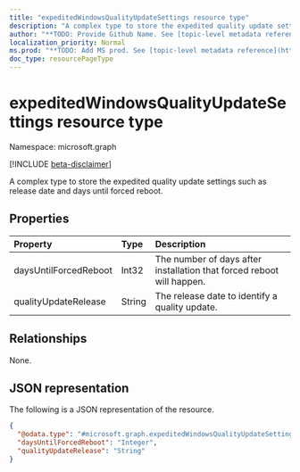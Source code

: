 ```yaml
---
title: "expeditedWindowsQualityUpdateSettings resource type"
description: "A complex type to store the expedited quality update settings such as release date and days until forced reboot."
author: "**TODO: Provide Github Name. See [topic-level metadata reference](https://msgo.azurewebsites.net/add/document/guidelines/metadata.html#topic-level-metadata)**"
localization_priority: Normal
ms.prod: "**TODO: Add MS prod. See [topic-level metadata reference](https://msgo.azurewebsites.net/add/document/guidelines/metadata.html#topic-level-metadata)**"
doc_type: resourcePageType
---
```


# expeditedWindowsQualityUpdateSettings resource type

Namespace: microsoft.graph

[!INCLUDE [beta-disclaimer](../../includes/beta-disclaimer.md)]

A complex type to store the expedited quality update settings such as release date and days until forced reboot.

## Properties
|Property|Type|Description|
|:---|:---|:---|
|daysUntilForcedReboot|Int32|The number of days after installation that forced reboot will happen.|
|qualityUpdateRelease|String|The release date to identify a quality update.|

## Relationships
None.

## JSON representation
The following is a JSON representation of the resource.
<!-- {
  "blockType": "resource",
  "@odata.type": "microsoft.graph.expeditedWindowsQualityUpdateSettings"
}
-->
``` json
{
  "@odata.type": "#microsoft.graph.expeditedWindowsQualityUpdateSettings",
  "daysUntilForcedReboot": "Integer",
  "qualityUpdateRelease": "String"
}
```

